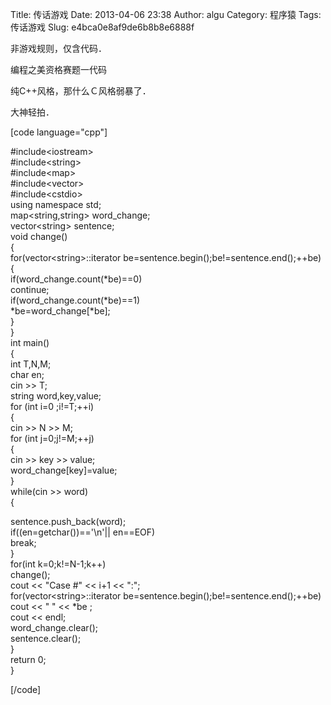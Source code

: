 Title: 传话游戏
Date: 2013-04-06 23:38
Author: algu
Category: 程序猿
Tags: 传话游戏
Slug: e4bca0e8af9de6b8b8e6888f

<div>

非游戏规则，仅含代码．

</div>

<div>

编程之美资格赛题一代码

</div>

<div>

纯C++风格，那什么Ｃ风格弱暴了．

</div>

<div>

大神轻拍．

</div>

<div>

</div>

<div>

</div>

[code language="cpp"]

\#include\<iostream\>  
\#include\<string\>  
\#include\<map\>  
\#include\<vector\>  
\#include\<cstdio\>  
using namespace std;  
map\<string,string\> word\_change;  
vector\<string\> sentence;  
void change()  
{  
for(vector\<string\>::iterator
be=sentence.begin();be!=sentence.end();++be)  
{  
if(word\_change.count(\*be)==0)  
continue;  
if(word\_change.count(\*be)==1)  
\*be=word\_change[\*be];  
}  
}  
int main()  
{  
int T,N,M;  
char en;  
cin \>\> T;  
string word,key,value;  
for (int i=0 ;i!=T;++i)  
{  
cin \>\> N \>\> M;  
for (int j=0;j!=M;++j)  
{  
cin \>\> key \>\> value;  
word\_change[key]=value;  
}  
while(cin \>\> word)  
{

sentence.push\_back(word);  
if((en=getchar())=='\\n'|| en==EOF)  
break;  
}  
for(int k=0;k!=N-1;k++)  
change();  
cout \<\< "Case \#" \<\< i+1 \<\< ":";  
for(vector\<string\>::iterator
be=sentence.begin();be!=sentence.end();++be)  
cout \<\< " " \<\< \*be ;  
cout \<\< endl;  
word\_change.clear();  
sentence.clear();  
}  
return 0;  
}

[/code]
